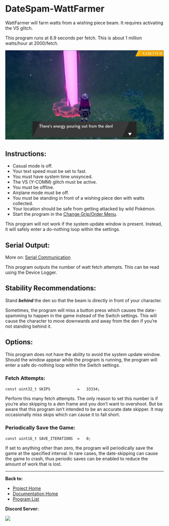 # DateSpam-WattFarmer

WattFarmer will farm watts from a wishing piece beam. It requires activating the VS glitch.

This program runs at 6.9 seconds per fetch. This is about 1 million watts/hour at 2000/fetch.

<img src="images/DateSpam-WattFarmer.png" width="800">

## Instructions:
- Casual mode is off.
- Your text speed must be set to fast.
- You must have system time unsynced.
- The VS (Y-COMM) glitch must be active.
- You must be offline.
- Airplane mode must be off.
- You must be standing in front of a wishing piece den with watts collected.
- Your location should be safe from getting attacked by wild Pokémon.
-	Start the program in the [Change Grip/Order Menu](../Appendix/ChangeGripOrderMenu.md).

This program will not work if the system update window is present. Instead, it will safely enter a do-nothing loop within the settings.

## Serial Output:

More on: [Serial Communication](../SerialCommunication.md)

This program outputs the number of watt fetch attempts. This can be read using the Device Logger.

## Stability Recommendations:

Stand ***behind*** the den so that the beam is directly in front of your character.

Sometimes, the program will miss a button press which causes the date-spamming to happen in the game instead of the Switch settings. This will cause the character to move downwards and away from the den if you’re not standing behind it.

## Options:
This program does not have the ability to avoid the system update window. Should the window appear while the program is running, the program will enter a safe do-nothing loop within the Switch settings.

### Fetch Attempts:
```
const uint32_t SKIPS            =   33334;
```
Perform this many fetch attempts. The only reason to set this number is if you’re also skipping to a den frame and you don’t want to overshoot. But be aware that this program isn’t intended to be an accurate date skipper. It may occasionally miss skips which can cause it to fall short.


### Periodically Save the Game:
```
const uint16_t SAVE_ITERATIONS  =   0;
```
If set to anything other than zero, the program will periodically save the game at the specified interval. In rare cases, the date-skipping can cause the game to crash, thus periodic saves can be enabled to reduce the amount of work that is lost.






<hr>

**Back to:**
- [Project Home](/README.md)
- [Documentation Home](/Documentation/README.md)
- [Program List](/Documentation/ProgramList.md)

**Discord Server:** 

[<img src="https://canary.discordapp.com/api/guilds/695809740428673034/widget.png?style=banner2">](https://discord.gg/cQ4gWxN)
